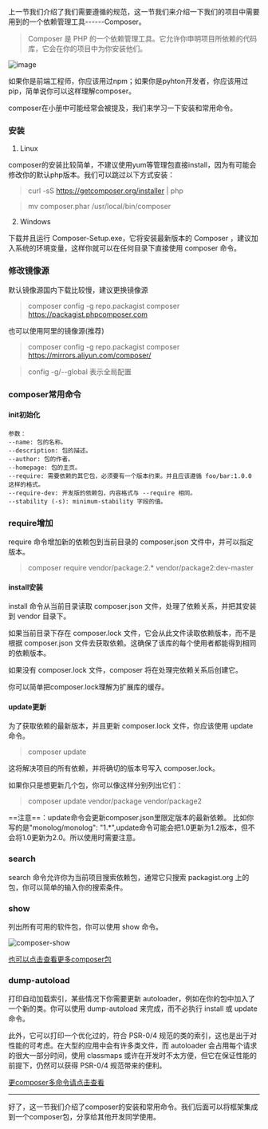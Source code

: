 上一节我们介绍了我们需要遵循的规范，这一节我们来介绍一下我们的项目中需要用到的一个依赖管理工具------Composer。

> Composer 是 PHP 的一个依赖管理工具。它允许你申明项目所依赖的代码库，它会在你的项目中为你安装他们。

![image](https://www.phpcomposer.com/assets/img/phpcomposer.png)


如果你是前端工程师，你应该用过npm；如果你是pyhton开发者，你应该用过pip，简单说你可以这样理解composer。

composer在小册中可能经常会被提及，我们来学习一下安装和常用命令。

### 安装

1. Linux

composer的安装比较简单，不建议使用yum等管理包直接install，因为有可能会修改你的默认php版本。我们可以跳过以下方式安装：


> curl -sS https://getcomposer.org/installer | php

> mv composer.phar /usr/local/bin/composer


2. Windows


下载并且运行 Composer-Setup.exe，它将安装最新版本的 Composer ，建议加入系统的环境变量，这样你就可以在任何目录下直接使用 composer 命令。


### 修改镜像源

默认镜像源国内下载比较慢，建议更换镜像源

> composer config -g repo.packagist composer https://packagist.phpcomposer.com

也可以使用阿里的镜像源(推荐)

> composer config -g repo.packagist composer https://mirrors.aliyun.com/composer/

> config -g/--global 表示全局配置

### composer常用命令

#### init初始化


```
参数：
--name: 包的名称。
--description: 包的描述。
--author: 包的作者。
--homepage: 包的主页。
--require: 需要依赖的其它包，必须要有一个版本约束。并且应该遵循 foo/bar:1.0.0 这样的格式。
--require-dev: 开发版的依赖包，内容格式与 --require 相同。
--stability (-s): minimum-stability 字段的值。
```
### require增加

require 命令增加新的依赖包到当前目录的 composer.json 文件中，并可以指定版本。

> composer require vendor/package:2.* vendor/package2:dev-master


#### install安装

install 命令从当前目录读取 composer.json 文件，处理了依赖关系，并把其安装到 vendor 目录下。

如果当前目录下存在 composer.lock 文件，它会从此文件读取依赖版本，而不是根据 composer.json 文件去获取依赖。这确保了该库的每个使用者都能得到相同的依赖版本。

如果没有 composer.lock 文件，composer 将在处理完依赖关系后创建它。

你可以简单把composer.lock理解为扩展库的缓存。

#### update更新

为了获取依赖的最新版本，并且更新 composer.lock 文件，你应该使用 update 命令。

> composer update

这将解决项目的所有依赖，并将确切的版本号写入 composer.lock。

如果你只是想更新几个包，你可以像这样分别列出它们：

> composer update vendor/package vendor/package2

==注意==：update命令会更新composer.json里限定版本的最新依赖。
比如你写的是"monolog/monolog": "1.*",update命令可能会把1.0更新为1.2版本，但不会将1.0更新为2.0。所以使用时需要注意。

### search

search 命令允许你为当前项目搜索依赖包，通常它只搜索 packagist.org 上的包，你可以简单的输入你的搜索条件。

### show

列出所有可用的软件包，你可以使用 show 命令。

![composer-show](http://image.13sai.com/juejin/composer-shwo.png)

[也可以点击查看更多composer包](https://packagist.org/)

### dump-autoload

打印自动加载索引，某些情况下你需要更新 autoloader，例如在你的包中加入了一个新的类。你可以使用 dump-autoload 来完成，而不必执行 install 或 update 命令。

此外，它可以打印一个优化过的，符合 PSR-0/4 规范的类的索引，这也是出于对性能的可考虑。在大型的应用中会有许多类文件，而 autoloader 会占用每个请求的很大一部分时间，使用 classmaps 或许在开发时不太方便，但它在保证性能的前提下，仍然可以获得 PSR-0/4 规范带来的便利。

[更composer多命令请点击查看](https://docs.phpcomposer.com/03-cli.html#Command-line-interface/)


---


好了，这一节我们介绍了composer的安装和常用命令。我们后面可以将框架集成到一个composer包，分享给其他开发同学使用。